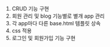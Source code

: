 1. CRUD 기능 구현
2. 회원 관리 및 blog 기능별로 별개 app 관리
3. 각 app마다 다른 base.html 템플릿 상속 
4. css 적용
5. 로그인 및 회원가입 기능 구현
